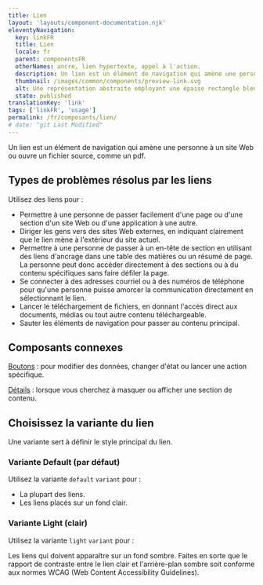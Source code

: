 ```yaml
---
title: Lien
layout: 'layouts/component-documentation.njk'
eleventyNavigation:
  key: linkFR
  title: Lien
  locale: fr
  parent: componentsFR
  otherNames: ancre, lien hypertexte, appel à l'action.
  description: Un lien est un élément de navigation qui amène une personne à une nouvelle page, à un autre site Web, à un fichier ou à une nouvelle section de la page actuelle.
  thumbnail: /images/common/components/preview-link.svg
  alt: Une représentation abstraite employant une épaise rectangle bleue en dessus d'une mince ligne bleue.
  state: published
translationKey: 'link'
tags: ['linkFR', 'usage']
permalink: /fr/composants/lien/
# date: "git Last Modified"
---
```


Un lien est un élément de navigation qui amène une personne à un site Web ou ouvre un fichier source, comme un pdf.

## Types de problèmes résolus par les liens

Utilisez des liens pour :

- Permettre à une personne de passer facilement d'une page ou d'une section d'un site Web ou d'une application à une autre.
- Diriger les gens vers des sites Web externes, en indiquant clairement que le lien mène à l'extérieur du site actuel.
- Permettre à une personne de passer à un en-tête de section en utilisant des liens d'ancrage dans une table des matières ou un résumé de page. La personne peut donc accéder directement à des sections ou à du contenu spécifiques sans faire défiler la page.
- Se connecter à des adresses courriel ou à des numéros de téléphone pour qu'une personne puisse amorcer la communication directement en sélectionnant le lien.
- Lancer le téléchargement de fichiers, en donnant l'accès direct aux documents, médias ou tout autre contenu téléchargeable.
- Sauter les éléments de navigation pour passer au contenu principal.

<article class="bg-full-width bg-primary text-light pt-500 pb-400 my-500">
  <h2 class="mt-0 mb-400">Composants connexes</h2>

<a href="{{ links.button }}" class="link-light">Boutons</a> : pour modifier des données, changer d'état ou lancer une action spécifique.

<a href="{{ links.details }}" class="link-light">Détails</a> : lorsque vous cherchez à masquer ou afficher une section de contenu.

</article>

## Choisissez la variante du lien

Une variante sert à définir le style principal du lien.

### Variante Default (par défaut)

Utilisez la variante `default` `variant` pour :

- La plupart des liens.
- Les liens placés sur un fond clair.

### Variante Light (clair)

Utilisez la variante `light` `variant` pour :

Les liens qui doivent apparaître sur un fond sombre. Faites en sorte que le rapport de contraste entre le lien clair et l'arrière-plan sombre soit conforme aux normes WCAG (Web Content Accessibility Guidelines).
